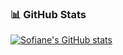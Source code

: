 ### 📊 GitHub Stats
[![Sofiane's GitHub stats](https://github-readme-stats.vercel.app/api?username=Raven0uss&show_icons=true&theme=radical)](https://github.com/anuraghazra/github-readme-stats)

<!--
**Raven0uss/Raven0uss** is a ✨ _special_ ✨ repository because its `README.md` (this file) appears on your GitHub profile.

Here are some ideas to get you started:

- 🔭 I’m currently working on ...
- 🌱 I’m currently learning ...
- 👯 I’m looking to collaborate on ...
- 🤔 I’m looking for help with ...
- 💬 Ask me about ...
- 📫 How to reach me: ...
- 😄 Pronouns: ...
- ⚡ Fun fact: ...
-->
